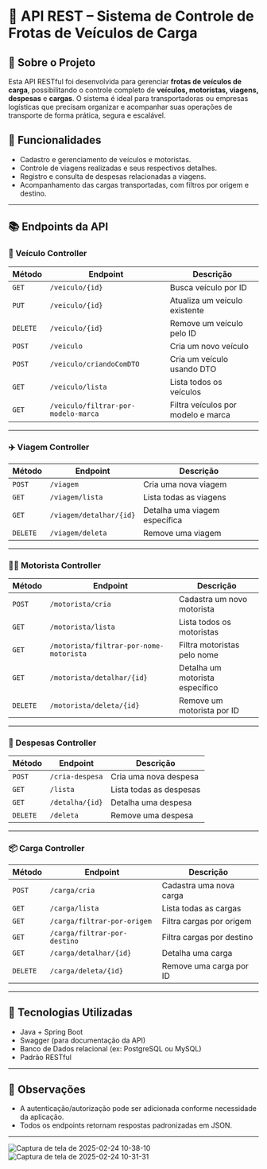 # 🚛 API REST – Sistema de Controle de Frotas de Veículos de Carga

## 📘 Sobre o Projeto

Esta API RESTful foi desenvolvida para gerenciar **frotas de veículos de carga**, possibilitando o controle completo de **veículos, motoristas, viagens, despesas** e **cargas**. O sistema é ideal para transportadoras ou empresas logísticas que precisam organizar e acompanhar suas operações de transporte de forma prática, segura e escalável.

## 🔧 Funcionalidades

- Cadastro e gerenciamento de veículos e motoristas.
- Controle de viagens realizadas e seus respectivos detalhes.
- Registro e consulta de despesas relacionadas a viagens.
- Acompanhamento das cargas transportadas, com filtros por origem e destino.

---

## 📚 Endpoints da API

### 🚗 Veículo Controller

| Método | Endpoint | Descrição |
|--------|----------|------------|
| `GET` | `/veiculo/{id}` | Busca veículo por ID |
| `PUT` | `/veiculo/{id}` | Atualiza um veículo existente |
| `DELETE` | `/veiculo/{id}` | Remove um veículo pelo ID |
| `POST` | `/veiculo` | Cria um novo veículo |
| `POST` | `/veiculo/criandoComDTO` | Cria um veículo usando DTO |
| `GET` | `/veiculo/lista` | Lista todos os veículos |
| `GET` | `/veiculo/filtrar-por-modelo-marca` | Filtra veículos por modelo e marca |

---

### ✈️ Viagem Controller

| Método | Endpoint | Descrição |
|--------|----------|------------|
| `POST` | `/viagem` | Cria uma nova viagem |
| `GET` | `/viagem/lista` | Lista todas as viagens |
| `GET` | `/viagem/detalhar/{id}` | Detalha uma viagem específica |
| `DELETE` | `/viagem/deleta` | Remove uma viagem |

---

### 👨‍✈️ Motorista Controller

| Método | Endpoint | Descrição |
|--------|----------|------------|
| `POST` | `/motorista/cria` | Cadastra um novo motorista |
| `GET` | `/motorista/lista` | Lista todos os motoristas |
| `GET` | `/motorista/filtrar-por-nome-motorista` | Filtra motoristas pelo nome |
| `GET` | `/motorista/detalhar/{id}` | Detalha um motorista específico |
| `DELETE` | `/motorista/deleta/{id}` | Remove um motorista por ID |

---

### 💸 Despesas Controller

| Método | Endpoint | Descrição |
|--------|----------|------------|
| `POST` | `/cria-despesa` | Cria uma nova despesa |
| `GET` | `/lista` | Lista todas as despesas |
| `GET` | `/detalha/{id}` | Detalha uma despesa |
| `DELETE` | `/deleta` | Remove uma despesa |

---

### 📦 Carga Controller

| Método | Endpoint | Descrição |
|--------|----------|------------|
| `POST` | `/carga/cria` | Cadastra uma nova carga |
| `GET` | `/carga/lista` | Lista todas as cargas |
| `GET` | `/carga/filtrar-por-origem` | Filtra cargas por origem |
| `GET` | `/carga/filtrar-por-destino` | Filtra cargas por destino |
| `GET` | `/carga/detalhar/{id}` | Detalha uma carga |
| `DELETE` | `/carga/deleta/{id}` | Remove uma carga por ID |

---

## 🚀 Tecnologias Utilizadas

- Java + Spring Boot
- Swagger (para documentação da API)
- Banco de Dados relacional (ex: PostgreSQL ou MySQL)
- Padrão RESTful

---

## 📌 Observações

- A autenticação/autorização pode ser adicionada conforme necessidade da aplicação.
- Todos os endpoints retornam respostas padronizadas em JSON.

---



![Captura de tela de 2025-02-24 10-38-10](https://github.com/user-attachments/assets/fae88076-d0f7-405a-86db-4cd35a728099)
![Captura de tela de 2025-02-24 10-31-31](https://github.com/user-attachments/assets/37dcb84e-2fe7-40ad-abf2-041b1627bc97)

